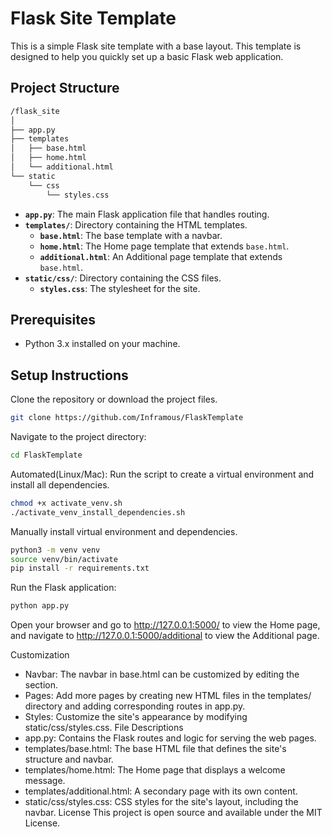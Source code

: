 # Flask Site Template

This is a simple Flask site template with a base layout. This template is designed to help you quickly set up a basic Flask web application.

## Project Structure
```bash
/flask_site
│
├── app.py
├── templates
│   ├── base.html
│   ├── home.html
│   └── additional.html
└── static
    └── css
        └── styles.css
```

- **`app.py`**: The main Flask application file that handles routing.
- **`templates/`**: Directory containing the HTML templates.
  - **`base.html`**: The base template with a navbar.
  - **`home.html`**: The Home page template that extends `base.html`.
  - **`additional.html`**: An Additional page template that extends `base.html`.
- **`static/css/`**: Directory containing the CSS files.
  - **`styles.css`**: The stylesheet for the site.

## Prerequisites

- Python 3.x installed on your machine.


## Setup Instructions
Clone the repository or download the project files.
```bash
git clone https://github.com/Inframous/FlaskTemplate
```

Navigate to the project directory:
```bash
cd FlaskTemplate
```

Automated(Linux/Mac): Run the script to create a virtual environment and install all dependencies.

```bash
chmod +x activate_venv.sh
./activate_venv_install_dependencies.sh
```

Manually install virtual environment and dependencies.
```bash
python3 -m venv venv
source venv/bin/activate
pip install -r requirements.txt
```

Run the Flask application:
```bash
python app.py
```

Open your browser and go to http://127.0.0.1:5000/ to view the Home page, and navigate to http://127.0.0.1:5000/additional to view the Additional page.

Customization
- Navbar: The navbar in base.html can be customized by editing the <nav> section.
- Pages: Add more pages by creating new HTML files in the templates/ directory and adding corresponding routes in app.py.
- Styles: Customize the site's appearance by modifying static/css/styles.css.
File Descriptions
- app.py: Contains the Flask routes and logic for serving the web pages.
- templates/base.html: The base HTML file that defines the site's structure and navbar.
- templates/home.html: The Home page that displays a welcome message.
- templates/additional.html: A secondary page with its own content.
- static/css/styles.css: CSS styles for the site's layout, including the navbar.
License
This project is open source and available under the MIT License.

